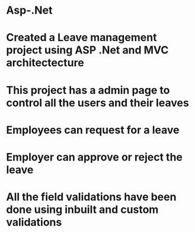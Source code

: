 # Asp-.Net
# Created a Leave management project using ASP .Net and MVC architectecture
# This project has a admin page to control all the users and their leaves
# Employees can request for a leave 
# Employer can approve or reject the leave
# All the field validations have been done using inbuilt and custom validations
